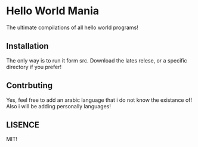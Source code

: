 # Hello World Mania
The ultimate compilations of all hello world programs!

## Installation
The only way is to run it form src.
Download the lates relese, or a specific directory if you prefer!

## Contrbuting
Yes, feel free to add an arabic language that i do not know the existance of! Also i will be adding personally languages!

## LISENCE
MIT!
